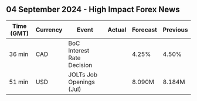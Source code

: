 ## 04 September 2024 - High Impact Forex News

| Time (GMT) | Currency | Event | Actual | Forecast | Previous |
|------|----------|-------|--------|----------|----------|
| 36 min | CAD | BoC Interest Rate Decision |  | 4.25% | 4.50% |
| 51 min | USD | JOLTs Job Openings (Jul) |  | 8.090M | 8.184M |
